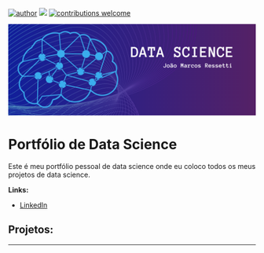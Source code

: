 [![author](https://img.shields.io/badge/author-joaomr7-red.svg)](https://github.com/joaomr7) 
[![](https://img.shields.io/badge/python-3.7+-blue.svg)](https://www.python.org/downloads/release/python-365/)
[![contributions welcome](https://img.shields.io/badge/contributions-welcome-brightgreen.svg?style=flat)](https://github.com/carlosfab/data_science/issues)

<p align="center">
  <img src="banner.png">
</p>

# Portfólio de Data Science

Este é meu portfólio pessoal de data science onde eu coloco todos os meus projetos de data science.

**Links:**
* [LinkedIn](https://www.linkedin.com/in/jo%C3%A3o-marcos-ressetti/)

## Projetos:

---



